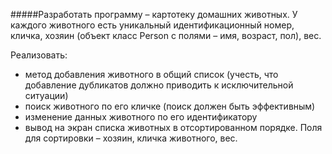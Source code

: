 #####Разработать программу – картотеку домашних животных. У каждого животного есть уникальный идентификационный номер, кличка, хозяин (объект класс Person с полями – имя, возраст, пол), вес.

Реализовать:

* метод добавления животного в общий список (учесть, что добавление дубликатов должно приводить к исключительной ситуации)
* поиск животного по его кличке (поиск должен быть эффективным)
* изменение данных животного по его идентификатору
* вывод на экран списка животных в отсортированном порядке. Поля для сортировки –  хозяин, кличка животного, вес.
